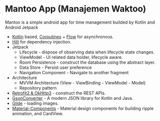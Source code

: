 # Mantoo App (Manajemen Waktoo)
Mantoo is a simple android app for time management builded by Kotlin and Android Jetpack

- [Kotlin](https://kotlinlang.org/) based, [Coroutines](https://github.com/Kotlin/kotlinx.coroutines) + [Flow](https://kotlin.github.io/kotlinx.coroutines/kotlinx-coroutines-core/kotlinx.coroutines.flow/) for asynchronous.
- [Hilt](https://dagger.dev/hilt/) for dependency injection.
- Jetpack
    - Lifecycle - dispose of observing data when lifecycle state changes.
    - ViewModel - UI related data holder, lifecycle aware.
    - Room Persistence - construct the database using the abstract layer.
    - Data Store - Persist user preference
    - Navigation Component - Navigate to another fragment
- Architecture
    - MVVM Architecture (View - ViewBinding - ViewModel - Model)
    - Repository pattern
- [Retrofit2 & OkHttp3](https://github.com/square/retrofit) - construct the REST APIs.
- [GsonConverter](https://github.com/google/gson) - A modern JSON library for Kotlin and Java.
- [Glide](https://github.com/bumptech/glide) - loading images.
- [Material-Components](https://github.com/material-components/material-components-android) - Material design components for building ripple animation, and CardView.
